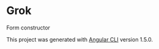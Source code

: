 # Grok

Form constructor

This project was generated with [Angular CLI](https://github.com/angular/angular-cli) version 1.5.0.

